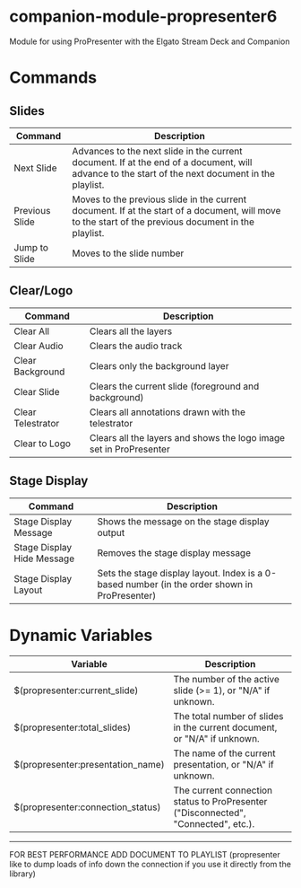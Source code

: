 # companion-module-propresenter6

Module for using ProPresenter with the Elgato Stream Deck and Companion

# Commands
## Slides
Command | Description
------- | -----------
Next Slide | Advances to the next slide in the current document. If at the end of a document, will advance to the start of the next document in the playlist.
Previous Slide | Moves to the previous slide in the current document. If at the start of a document, will move to the start of the previous document in the playlist.
Jump to Slide | Moves to the slide number

## Clear/Logo
Command | Description
------- | -----------
Clear All | Clears all the layers
Clear Audio | Clears the audio track
Clear Background | Clears only the background layer
Clear Slide | Clears the current slide (foreground and background)
Clear Telestrator | Clears all annotations drawn with the telestrator
Clear to Logo | Clears all the layers and shows the logo image set in ProPresenter

## Stage Display
Command | Description
------- | -----------
Stage Display Message | Shows the message on the stage display output
Stage Display Hide Message | Removes the stage display message
Stage Display Layout | Sets the stage display layout. Index is a 0-based number (in the order shown in ProPresenter)


# Dynamic Variables
Variable | Description
-------- | -----------
$(propresenter:current_slide) | The number of the active slide (>= 1), or "N/A" if unknown.
$(propresenter:total_slides)  | The total number of slides in the current document, or "N/A" if unknown.
$(propresenter:presentation_name) | The name of the current presentation, or "N/A" if unknown.
$(propresenter:connection_status) | The current connection status to ProPresenter ("Disconnected", "Connected", etc.).


----


FOR BEST PERFORMANCE ADD DOCUMENT TO PLAYLIST (propresenter like to dump loads of info down the connection if you use it directly from the library)
